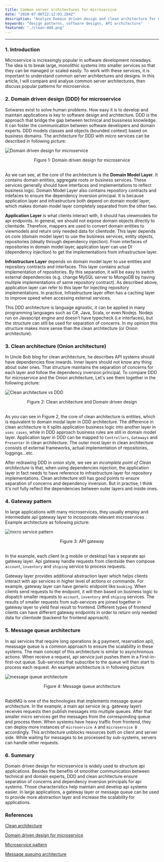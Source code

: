 ```yaml
---
title: Common server architectures for microservice
date: "2020-07-06T22:12:03.284Z"
description: "Analyze Domain driven design and clean architecture for microservice. Describe common microservice patterns"
keywords: "design patterns, software designs, API architecture"
featured: "./clean-ddd.png"
---
```

***

### 1. Introduction

Microservice is increasingly popular in software development nowadays. The idea is to break large, monolithic systems into smaller services so that they can be managed or scaled easily. To work with these services, it is important to understand common server architectures and designs. In this article, I will compare and analyse common server architectures, then discuss popular patterns for microservice.

### 2. Domain driven design (DDD) for microservice

Sotwares exist to solve human problems. How easy it is to develop and maintain applications is key to software design and architecture. DDD is the approach that bridge the gap between technical and bussiness knowledge. It can foster the communication between software developers and domain experts. DDD models classes and objects (bounded context) based on business domains. The architecture for DDD with micro services can be described in following picture:

![Domain driven design for microservice](./ddd-microservice.png)

<center>Figure 1: Domain driven design for microservice</center> <br/>

As we can see, at the core of the architecture is the **Domain Model Layer**. It contains domain entities, aggregate roots or business services. These services generally should have interfaces and implementations to reflect business logic. Domain Model Layer also contains repository contracts and intefaces to ensure the dependency inversion principal. It is because application layer and infrastructure both depend on domain model layer, which makes domain model layer completely separated from the other two.

**Application Layer** is what clients interact with, it should has viewmodels for api endpoints. In general, we should not expose domain objects directly to clientside. Therefore, mappers are used to convert domain entities to viewmodels and return only needed data for clientside. This layer depends on core (domain model layer) to use the business services, entity objects, repositories (ideally through dependency injection). From interfaces of repositories in domain model layer, application layer can use DI (dependency injection) to get the implementations from infrastructure layer.

**Infrastructure Layer** depends on domain model layer to use entities and repository contracts and interfaces. This layer contains actual implementation of repositories. By this separation, it will be easy to switch external dependencies (e.g. change MySQL server to MongoDB by having multiple implementations of same repository contract). As described above, application layer can refer to this layer for injecting repository implementations. In practice, Infrastructure layer often has a caching layer to improve speed when accessing external services.

This DDD architecture is language agnostic, it can be applied in many programming languages such as C#, Java, Scala, or even Nodejs. Nodejs run on Javascript engine and doesn't have typecheck (i.e interfaces), but the structure can still be used for separation of concerns. In my opinion this structure makes more sense than the clean architecture (or Onion architecture).

### 3. Clean architecture (Onion architecture)

In Uncle Bob blog for clean architecture, he describes API systems should have dependencies flow inwards. Inner layers should not know any thing about outer ones. That structure maintains the separation of concerns for each layer and follow the dependency inversion principal. To compare DDD for microservice and the Onion architecture, Let's see them together in the following picture:

![Clean architecture vs DDD](./clean-ddd.png)
<center>Figure 2: Clean architecture and Domain driven design</center> <br/>

As you can see in Figure 2, the core of clean architecture is entities, which is equivalent to domain modal layer in DDD architecture. The difference in clean architecture is it splits application business logic into another layer in `uses cases`, while in DDD approach business rules are still in domain model layer. Application layer in DDD can be mapped to `Controllers`, `Gateways` and `Presenter` in clean architecture. The outer most layer in clean architecture consists of external frameworks, actual implementation of repositories, loggings...etc.

After redrawing DDD in onion style, we see an *incomplete point of Clean architecture* is that, when using dependencies injection, the application layer in fact needs to have reference to infrastructure layer for repository implementations. Clean architecture still has good points to ensure separation of concerns and dependency inversion. But in practise, I think it's not fully reflect the dependencies between outer layers and inside ones.

### 4. Gateway pattern

In large applications with many microservices, they usually employ and intermediate api gateway layer to incooporate relevant microservices . Example architecture as following picture:

![micro service pattern](./microservice-pattern.png)

<center>Figure 3: API gateway</center> <br/>

In the example, each client (e.g mobile or desktop) has a separate api gateway layer. Api gateway handle requests from clientside then compose `account`, `inventory` and `shiping` service to process requests.

Gateway layer provides additional abstraction layer which helps clients interact with api services in higher level of actions or commands. For example, gateway layer can have generic endpoint like `booking`. When clients send requests to the endpoint, it will then based on business logic to dispatch smaller requests to `account`, `inventory` and `shiping` services. The results of smaller requests from sub-services are joined together in gateway layer to yield final result to frontend. Different types of frontend clients can have different gateway endpoints in order to return only needed data for clientside (backend for frontend approach).

### 5. Message queue architecture

In api services that require long operations (e.g payment, reservation api), meassage queue is a common approach to ensure the scalability in these systems. The main concept of this architecture is similar to asynchronous actions. When receive a request, api service just pushes them in a First-in-first-out queue. Sub-services that subscribe to the queue will then start to process each request. An example architecture is in following picture

![message queue architecture](./message-queue.png)
<center>Figure 4: Message queue architecture</center> <br/>

RabitMQ is one of the technologies that implements message queue architecture. In the example, a main api service (e.g. gateway layer) receives requests then publish messages into multiple queues. After that smaller micro services get the messages from the corresponding queue and process them. When systems have heavy traffic from frontend, they can deploy more instances of `microservice A` and `microservice B` accordingly. This architecture unblocks resources both on client and server side. While waiting for messages to be processed by sub-systems, servers can handle other requests.

### 6. Summary

Domain driven design for microservice is widely used to structure api applications. Besides the benefits of smoother communication between technical and domain experts, DDD and clean architecture ensure separation of concerns and dependency inversion principals for api systems. Those characteristics help maintain and develop api systems easier. In large applications, a gateway layer or message queue can be used to provide more abstraction layer and increase the scalability for applications. 

### References

[Clean architecture](https://blog.cleancoder.com/uncle-bob/2012/08/13/the-clean-architecture.html)

[Domain driven design for microservice](https://docs.microsoft.com/en-us/dotnet/architecture/microservices/microservice-ddd-cqrs-patterns/ddd-oriented-microservice)

[Microservice pattern](https://microservices.io/patterns/microservices.html)

[Message queuing architecture](https://docs.microsoft.com/en-us/dotnet/architecture/microservices/multi-container-microservice-net-applications/rabbitmq-event-bus-development-test-environment)
